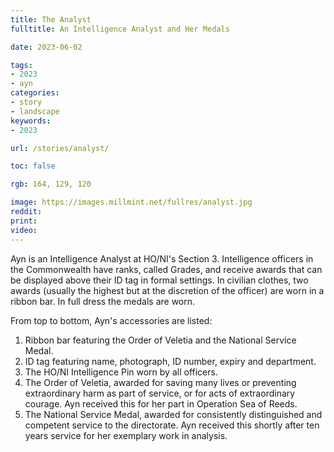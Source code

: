 ```yaml
---
title: The Analyst
fulltitle: An Intelligence Analyst and Her Medals

date: 2023-06-02

tags:
- 2023
- ayn
categories:
- story
- landscape
keywords:
- 2023

url: /stories/analyst/

toc: false

rgb: 164, 129, 120

image: https://images.millmint.net/fullres/analyst.jpg
reddit:
print:
video:
---
```


Ayn is an Intelligence Analyst at HO/NI's Section 3. Intelligence officers in the Commonwealth have ranks, called Grades, and receive awards that can be displayed above their ID tag in formal settings. In civilian clothes, two awards (usually the highest but at the discretion of the officer) are worn in a ribbon bar. In full dress the medals are worn.

From top to bottom, Ayn's accessories are listed:

1. Ribbon bar featuring the Order of Veletia and the National Service Medal.
2. ID tag featuring name, photograph, ID number, expiry and department.
3. The HO/NI Intelligence Pin worn by all officers.
4. The Order of Veletia, awarded for saving many lives or preventing extraordinary harm as part of service, or for acts of extraordinary courage. Ayn received this for her part in Operation Sea of Reeds.
5. The National Service Medal, awarded for consistently distinguished and competent service to the directorate. Ayn received this shortly after ten years service for her exemplary work in analysis.